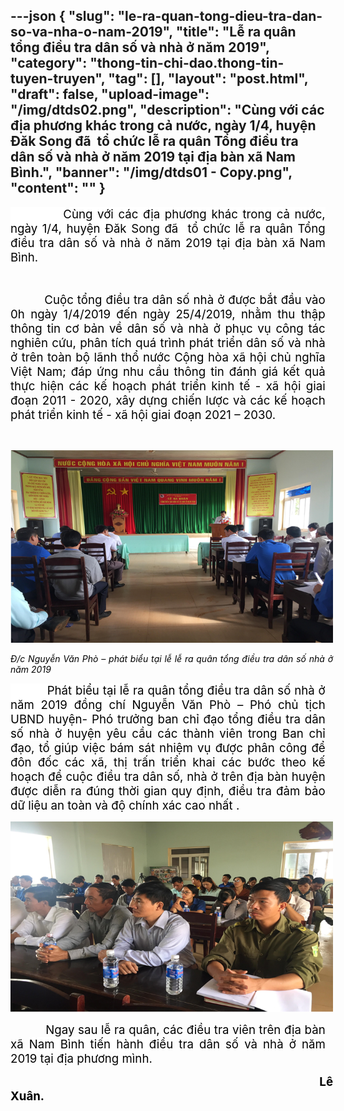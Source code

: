 ---json
{
    "slug": "le-ra-quan-tong-dieu-tra-dan-so-va-nha-o-nam-2019",
    "title": "Lễ ra quân tổng điều tra dân số và nhà ở năm 2019",
    "category": "thong-tin-chi-dao.thong-tin-tuyen-truyen",
    "tag": [],
    "layout": "post.html",
    "draft": false,
    "upload-image": "/img/dtds02.png",
    "description": "Cùng với các địa phương khác trong cả nước, ngày 1/4, huyện Đăk Song đã  tổ chức lễ ra quân Tổng điều tra dân số và nhà ở năm 2019 tại địa bàn xã Nam Bình.",
    "banner": "/img/dtds01 - Copy.png",
    "__content__": ""
}
---
<p style="margin-right:0.2pt; text-align:justify"><span style="font-size:14.0pt"><span style="background-color:white"><span style="color:black">&nbsp; &nbsp; &nbsp; &nbsp; &nbsp; &nbsp;C&ugrave;ng với c&aacute;c địa phương kh&aacute;c trong cả nước, ng&agrave;y 1/4, huyện Đăk Song đ&atilde; &nbsp;tổ chức lễ ra qu&acirc;n Tổng điều tra d&acirc;n số v&agrave; nh&agrave; ở năm 2019 tại địa b&agrave;n x&atilde; Nam B&igrave;nh.</span></span></span></p>

<p style="margin-right:-9pt; text-align:justify">&nbsp;</p>

<p style="margin-right:0.2pt; text-align:justify"><span style="font-size:14.0pt"><span style="color:black">&nbsp; &nbsp; &nbsp; &nbsp; &nbsp;Cuộc tổng điều tra d&acirc;n số nh&agrave; ở được bắt đầu v&agrave;o 0h ng&agrave;y 1/4/2019 đến ng&agrave;y 25/4/2019,</span></span><span style="font-size:14.0pt"><span style="color:black"> nhằm thu thập th&ocirc;ng tin cơ bản về d&acirc;n số v&agrave; nh&agrave; ở phục vụ c&ocirc;ng t&aacute;c nghi&ecirc;n cứu, ph&acirc;n t&iacute;ch qu&aacute; tr&igrave;nh ph&aacute;t triển d&acirc;n số v&agrave; nh&agrave; ở tr&ecirc;n to&agrave;n bộ l&atilde;nh thổ nước Cộng h&ograve;a x&atilde; hội chủ nghĩa Việt Nam; đ&aacute;p ứng nhu cầu th&ocirc;ng tin đ&aacute;nh gi&aacute; kết quả thực hiện c&aacute;c kế hoạch ph&aacute;t triển kinh tế - x&atilde; hội giai đoạn 2011 - 2020, x&acirc;y dựng chiến lược v&agrave; c&aacute;c kế hoạch ph&aacute;t triển kinh tế - x&atilde; hội giai đoạn 2021 &ndash; 2030.</span></span></p>

<p style="margin-right:-9pt; text-align:justify">&nbsp;</p>

<p style="margin-right:-9pt; text-align:justify"><img alt="" src="/img/dtds01.png" /></p>

<p style="margin-right:-9pt; text-align:justify"><em><span style="background-color:white"><span style="color:black">Đ/c Nguyễn Văn Ph&ograve; &ndash; ph&aacute;t biểu tại lễ lễ ra qu&acirc;n tổng điều tra d&acirc;n số nh&agrave; ở năm 2019</span></span></em></p>

<p style="margin-right:0.2pt; text-align:justify"><span style="font-size:14.0pt"><span style="background-color:white"><span style="color:black">&nbsp; &nbsp; &nbsp; &nbsp; &nbsp; Ph&aacute;t biểu tại lễ ra qu&acirc;n tổng điều tra d&acirc;n số nh&agrave; ở năm 2019 đồng ch&iacute; Nguyễn Văn Ph&ograve; &ndash; Ph&oacute; chủ tịch UBND huyện- Ph&oacute; trưởng ban chỉ đạo tổng điều tra d&acirc;n số nh&agrave; ở huyện </span></span></span><span style="font-size:14.0pt"><span style="color:black">y&ecirc;u cầu c&aacute;c th&agrave;nh vi&ecirc;n trong Ban chỉ đạo, tổ gi&uacute;p việc b&aacute;m s&aacute;t nhiệm vụ được ph&acirc;n c&ocirc;ng để đ&ocirc;n đốc c&aacute;c x&atilde;, thị trấn triển khai c&aacute;c bước theo kế hoạch để cuộc điều tra d&acirc;n số, nh&agrave; ở tr&ecirc;n địa b&agrave;n huyện được diễn ra đ&uacute;ng thời gian quy định, điều tra đảm bảo dữ liệu an to&agrave;n v&agrave; độ ch&iacute;nh x&aacute;c cao nhất .</span></span></p>

<p style="margin-right:-9pt; text-align:justify"><img alt="" src="/img/dtds02.png" /></p>

<p style="margin-right:0.2pt; text-align:justify"><span style="font-size:14.0pt"><span style="color:black">&nbsp; &nbsp; &nbsp; &nbsp; &nbsp; Ngay sau lễ ra qu&acirc;n, c&aacute;c điều tra vi&ecirc;n tr&ecirc;n địa b&agrave;n x&atilde; </span></span><span style="font-size:14.0pt"><span style="background-color:white"><span style="color:black">Nam B&igrave;nh tiến h&agrave;nh </span></span></span><span style="font-size:14.0pt"><span style="color:black">điều tra d&acirc;n số v&agrave; nh&agrave; ở năm 2019 tại địa phương m&igrave;nh.</span></span></p>

<p style="margin-right:-9pt; text-align:justify"><span style="font-size:14.0pt"><span style="color:black">&nbsp;&nbsp;&nbsp;&nbsp;&nbsp;&nbsp;&nbsp;&nbsp;&nbsp;&nbsp;&nbsp;&nbsp;&nbsp;&nbsp;&nbsp;&nbsp;&nbsp;&nbsp;&nbsp;&nbsp;&nbsp;&nbsp;&nbsp;&nbsp;&nbsp;&nbsp;&nbsp;&nbsp;&nbsp;&nbsp;&nbsp;&nbsp;&nbsp;&nbsp;&nbsp;&nbsp;&nbsp;&nbsp;&nbsp;&nbsp;&nbsp;&nbsp;&nbsp;&nbsp;&nbsp;&nbsp;&nbsp;&nbsp;&nbsp;&nbsp;&nbsp;&nbsp;&nbsp;&nbsp;&nbsp;&nbsp;&nbsp;&nbsp;&nbsp;&nbsp;&nbsp;&nbsp;&nbsp;&nbsp;&nbsp;&nbsp;&nbsp;&nbsp;&nbsp;&nbsp;&nbsp;&nbsp;&nbsp;&nbsp;&nbsp;&nbsp;&nbsp;&nbsp;&nbsp;&nbsp;&nbsp;&nbsp;&nbsp;&nbsp;&nbsp; <strong>L&ecirc; Xu&acirc;n.</strong></span></span></p>
